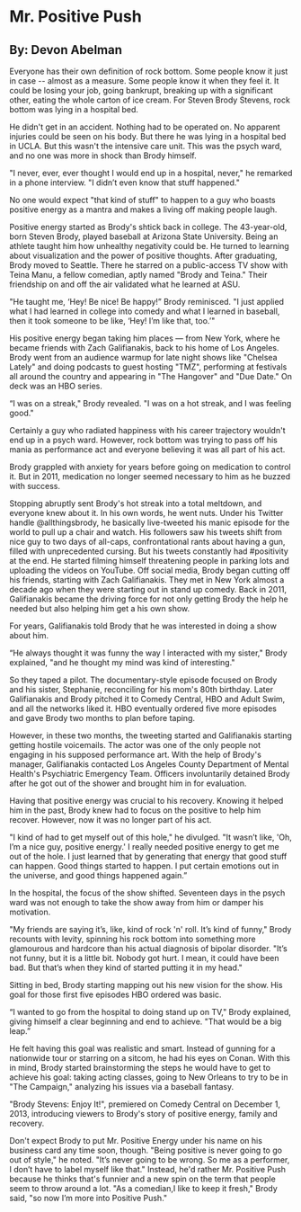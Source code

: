 # Mr. Positive Push 

## By: Devon Abelman 


Everyone has their own definition of rock bottom. Some people know it just in case -- almost as a measure. Some people know it when they feel it. It could be losing your job, going bankrupt, breaking up with a significant other, eating the whole carton of ice cream. For Steven Brody Stevens, rock bottom was lying in a hospital bed. 

He didn't get in an accident. Nothing had to be operated on. No apparent injuries could be seen on his body. But there he was lying in a hospital bed in UCLA. But this wasn't the intensive care unit. This was the psych ward, and no one was more in shock than Brody himself. 

"I never, ever, ever thought I would end up in a hospital, never," he remarked in a phone interview. "I didn’t even know that stuff happened." 

No one would expect "that kind of stuff" to happen to a guy who boasts positive energy as a mantra and makes a living off making people laugh. 

Positive energy started as Brody's shtick back in college. The 43-year-old, born Steven Brody, played baseball at Arizona State University. Being an athlete taught him how unhealthy negativity could be. He turned to learning about visualization and the power of positive thoughts. After graduating, Brody moved to Seattle. There he starred on a public-access TV show with Teina Manu, a fellow comedian, aptly named "Brody and Teina." Their friendship on and off the air validated what he learned at ASU. 

"He taught me, ‘Hey! Be nice! Be happy!” Brody reminisced. "I just applied what I had learned in college into comedy and what I learned in baseball, then it took someone to be like, ‘Hey! I’m like that, too.’" 

His positive energy began taking him places — from New York, where he became friends with Zach Galifianakis, back to his home of Los Angeles. Brody went from an audience warmup for late night shows like "Chelsea Lately" and doing podcasts to guest hosting "TMZ", performing at festivals all around the country and appearing in "The Hangover" and "Due Date." On deck was an HBO series. 

“I was on a streak," Brody revealed. "I was on a hot streak, and I was feeling good."

Certainly a guy who radiated happiness with his career trajectory wouldn't end up in a psych ward. However, rock bottom was trying to pass off his mania as performance act and everyone believing it was all part of his act. 

Brody grappled with anxiety for years before going on medication to control it. But in 2011, medication no longer seemed necessary to him as he buzzed with success. 

Stopping abruptly sent Brody's hot streak into a total meltdown, and everyone knew about it. In his own words, he went nuts. Under his Twitter handle @allthingsbrody, he basically live-tweeted his manic episode for the world to pull up a chair and watch. His followers saw his tweets shift from nice guy to two days of all-caps, confrontational rants about having a gun, filled with unprecedented cursing. But his tweets constantly had #positivity at the end. He started filming himself threatening people in parking lots and uploading the videos on YouTube. Off social media, Brody began cutting off his friends, starting with Zach Galifianakis. They met in New York almost a decade ago when they were starting out in stand up comedy. Back in 2011, Galifianakis became the driving force for not only getting Brody the help he needed but also helping him get a his own show.  

For years, Galifianakis told Brody that he was interested in doing a show about him. 

“He always thought it was funny the way I interacted with my sister," Brody explained, "and he thought my mind was kind of interesting." 

So they taped a pilot. The documentary-style episode focused on Brody and his sister, Stephanie, reconciling for his mom's 80th birthday. Later Galifianakis and Brody pitched it to Comedy Central, HBO and Adult Swim, and all the networks liked it. HBO eventually ordered five more episodes and  gave Brody two months to plan before taping. 

However, in these two months, the tweeting started and Galifianakis starting getting hostile voicemails. The actor was one of the only people not engaging in his supposed performance art. With the help of Brody's manager, Galifianakis contacted Los Angeles County Department of Mental Health's Psychiatric Emergency Team. Officers involuntarily detained Brody after he got out of the shower and brought him in for evaluation. 

Having that positive energy was crucial to his recovery. Knowing it helped him in the past, Brody knew had to focus on the positive to help him recover. However, now it was no longer part of his act.

"I kind of had to get myself out of this hole," he divulged. "It wasn’t like, 'Oh, I’m a nice guy, positive energy.' I really needed positive energy to get me out of the hole. I just learned that by generating that energy that good stuff can happen. Good things started to happen. I put certain emotions out in the universe, and good things happened again.” 

In the hospital, the focus of the show shifted. Seventeen days in the psych ward was not enough to take the show away from him or damper his motivation. 

"My friends are saying it’s, like, kind of rock 'n' roll. It’s kind of funny," Brody recounts with levity, spinning his rock bottom into something more glamourous and hardcore than his actual diagnosis of bipolar disorder. "It’s not funny, but it is a little bit. Nobody got hurt. I mean, it could have been bad. But that’s when they kind of started putting it in my head." 

Sitting in bed, Brody starting mapping out his new vision for the show. His goal for those first five episodes HBO ordered was basic.  

“I wanted to go from the hospital to doing stand up on TV," Brody explained, giving himself a clear beginning and end to achieve. "That would be a big leap.” 

He felt having this goal was realistic and smart. Instead of gunning for a nationwide tour or starring on a sitcom, he had his eyes on Conan. With this in mind, Brody started brainstorming the steps he would have to get to achieve his goal: taking acting classes, going to New Orleans to try to be in "The Campaign," analyzing his issues via a baseball fantasy.

"Brody Stevens: Enjoy It!", premiered on Comedy Central on December 1, 2013, introducing viewers to Brody's story of positive energy, family and recovery. 

Don't expect Brody to put Mr. Positive Energy under his name on his business card any time soon, though. 
"Being positive is never going to go out of style," he noted. "It’s never going to be wrong. So me as a performer, I don’t have to label myself like that." 
Instead, he'd rather Mr. Positive Push because he thinks that's funnier and a new spin on the term that people seem to throw around a lot. 
"As a comedian,I like to keep it fresh," Brody said, "so now I’m more into Positive Push." 

